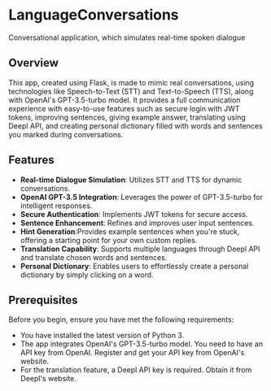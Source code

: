 # LanguageConversations 
Conversational application, which simulates real-time spoken dialogue

## Overview
This app, created using Flask, is made to mimic real conversations, using technologies like Speech-to-Text (STT) and Text-to-Speech (TTS), along with OpenAI's GPT-3.5-turbo model. It provides a full communication experience with easy-to-use features such as secure login with JWT tokens, improving sentences, giving example answer, translating using Deepl API, and creating personal dictionary filled with words and sentences you marked during conversations.

## Features
- **Real-time Dialogue Simulation**: Utilizes STT and TTS for dynamic conversations.
- **OpenAI GPT-3.5 Integration**: Leverages the power of GPT-3.5-turbo for intelligent responses.
- **Secure Authentication**: Implements JWT tokens for secure access.
- **Sentence Enhancement**: Refines and improves user input sentences.
- **Hint Generation**:Provides example sentences when you're stuck, offering a starting point for your own custom replies.
- **Translation Capability**: Supports multiple languages through Deepl API and translate chosen words and sentences.
- **Personal Dictionary**: Enables users to effortlessly create a personal dictionary by simply clicking on a word.


## Prerequisites
Before you begin, ensure you have met the following requirements:
- You have installed the latest version of Python 3.
- The app integrates OpenAI's GPT-3.5-turbo model. You need to have an API key from OpenAI. Register and get your API key from OpenAI's website. 
- For the translation feature, a Deepl API key is required. Obtain it from Deepl's website.